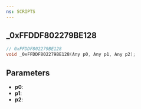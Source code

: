 ```yaml
---
ns: SCRIPTS
---
```

## _0xFFDDF802279BE128

```c
// 0xFFDDF802279BE128
void _0xFFDDF802279BE128(Any p0, Any p1, Any p2);
```

## Parameters
* **p0**:
* **p1**:
* **p2**:

